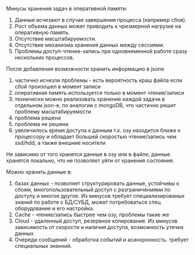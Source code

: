 Минусы хранения задач в оперативной памяти:
1. Данные исчезают в случае завершения процесса (например сбоя).
2. Рост объема данных может приводить к чрезмерной нагрузке на оперативную память.
3. Отсутствие масштабируемости.
4. Отсутствие механизма хранения данных между сессиями.
5. Проблемы доступ-чтение-запись при одновнеменной работе сразу нескольких процессов.

После добавления возможности хранить информацию в jsone
1. частично исчезли проблемы - есть вероятность краш файла если сбой произошел в момент записи
2. оперативная память используется только в момент чтения/записи
3. технически можно реализовать хранение каждой задачи в отдельном json-e, по аналогии с mongoDB, что частично решит проблему масштабируемости
4. проблема решена
5. проблема не решена
6. увеличилось время доступа к данным т.к. озу находится ближе к процессору и обладает большей скоростью чтение/запись чем ssd/hdd, а также внешние носители

Не зависимо от того хранятся данные в озу или в файле, данные хранятся локально, что не позволяет уйти от хранения состояния.

Можно хранить данные в:
1. базах данных - позволяет структурировать данные, устойчивы к сбоям, многопользовательный доступ с разграничениями по доступу  и многое другое. Из минусов требует специализированых знаний по работе с БД/СУБД, может потребоваться спец оборудование и его настройка.
2. Cache -  чтение/запись быстрее чем озу, проблемы такие же
3. Cloud - удаленный доступ, резервное копирование. Из минусов зависимость от скорости и наличия доступа, возможность утечки данных
4. Очереди сообщений - обработка событий и асинхронность. требует специальных знанний.